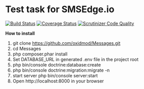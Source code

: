 Test task for SMSEdge.io
========================

[![Build Status](https://travis-ci.org/oxidmod/Messages.svg?branch=master)](https://travis-ci.org/oxidmod/Messages)
[![Coverage Status](https://coveralls.io/repos/github/oxidmod/Messages/badge.svg)](https://coveralls.io/github/oxidmod/Messages)
[![Scrutinizer Code Quality](https://scrutinizer-ci.com/g/oxidmod/Messages/badges/quality-score.png?b=master)](https://scrutinizer-ci.com/g/oxidmod/Messages/?branch=master)

**How to install**

1. git clone https://github.com/oxidmod/Messages.git
2. cd Messages
3. php composer.phar install
4. Set DATABASE_URL in generated .env file in the project root
5. php bin/console doctrine:database:create
6. php bin/console doctrine:migration:migrate -n
7. start server php bin/console server:start
8. Open http://localhost:8000 in your browser
